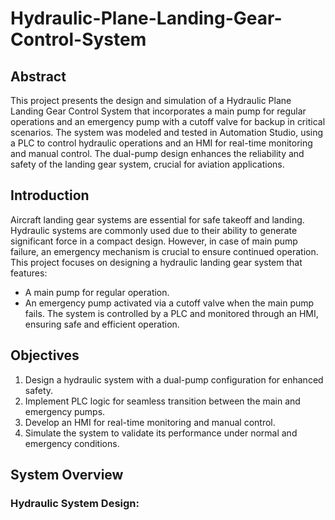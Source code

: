 # Hydraulic-Plane-Landing-Gear-Control-System
## Abstract
This project presents the design and simulation of a Hydraulic Plane Landing Gear Control System that incorporates a main pump for regular operations and an emergency pump with a cutoff valve for backup in critical scenarios. The system was modeled and tested in Automation Studio, using a PLC to control hydraulic operations and an HMI for real-time monitoring and manual control. The dual-pump design enhances the reliability and safety of the landing gear system, crucial for aviation applications.

## Introduction
Aircraft landing gear systems are essential for safe takeoff and landing. Hydraulic systems are commonly used due to their ability to generate significant force in a compact design. However, in case of main pump failure, an emergency mechanism is crucial to ensure continued operation.
This project focuses on designing a hydraulic landing gear system that features:
- A main pump for regular operation.
- An emergency pump activated via a cutoff valve when the main pump fails.
The system is controlled by a PLC and monitored through an HMI, ensuring safe and efficient operation.

## Objectives
1. Design a hydraulic system with a dual-pump configuration for enhanced safety.
2. Implement PLC logic for seamless transition between the main and emergency pumps.
3. Develop an HMI for real-time monitoring and manual control.
4. Simulate the system to validate its performance under normal and emergency conditions.

## System Overview
### Hydraulic System Design:
